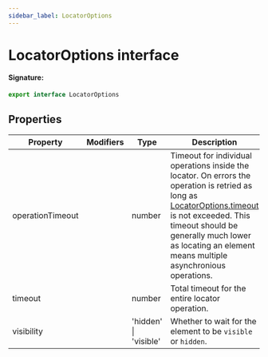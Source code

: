 ```yaml
---
sidebar_label: LocatorOptions
---
```


# LocatorOptions interface

#### Signature:

```typescript
export interface LocatorOptions
```

## Properties

| Property         | Modifiers | Type                  | Description                                                                                                                                                                                                                                                                                      | Default |
| ---------------- | --------- | --------------------- | ------------------------------------------------------------------------------------------------------------------------------------------------------------------------------------------------------------------------------------------------------------------------------------------------ | ------- |
| operationTimeout |           | number                | Timeout for individual operations inside the locator. On errors the operation is retried as long as [LocatorOptions.timeout](./puppeteer.locatoroptions.timeout.md) is not exceeded. This timeout should be generally much lower as locating an element means multiple asynchronious operations. |         |
| timeout          |           | number                | Total timeout for the entire locator operation.                                                                                                                                                                                                                                                  |         |
| visibility       |           | 'hidden' \| 'visible' | Whether to wait for the element to be <code>visible</code> or <code>hidden</code>.                                                                                                                                                                                                               |         |
